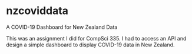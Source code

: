 # nzcoviddata
A COVID-19 Dashboard for New Zealand Data

This was an assignment I did for CompSci 335. I had to access an API and design a simple dashboard to display COVID-19 data in New Zealand.
